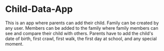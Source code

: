 # Child-Data-App
This is an app where parents can add their child. Family can be created by any user. Members can be added to the family where family members can see and compare their child with others. Parents have to add the child's date of birth, first crawl, first walk, the first day at school, and any special moment.
